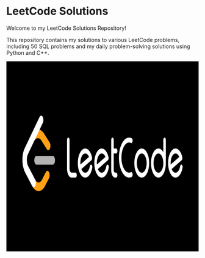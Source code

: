 # LeetCode Solutions 
Welcome to my LeetCode Solutions Repository! 

This repository contains my solutions to various LeetCode problems, including 50 SQL problems and my daily problem-solving solutions using Python and C++.

<img src="social.png" alt="Sample Image" width="1000" height="500">
